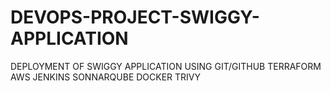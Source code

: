 # DEVOPS-PROJECT-SWIGGY-APPLICATION
DEPLOYMENT OF SWIGGY APPLICATION USING GIT/GITHUB  TERRAFORM AWS JENKINS  SONNARQUBE DOCKER TRIVY
